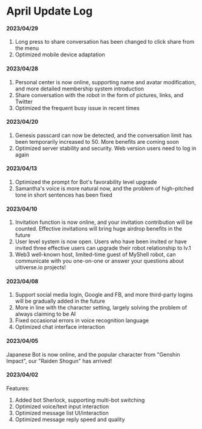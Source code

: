 # April Update Log

#### 2023/04/29

1. Long press to share conversation has been changed to click share from the menu
2. Optimized mobile device adaptation

#### 2023/04/28

1. Personal center is now online, supporting name and avatar modification, and more detailed membership system introduction
2. Share conversation with the robot in the form of pictures, links, and Twitter
3. Optimized the frequent busy issue in recent times

#### 2023/04/20&#x20;

1. Genesis passcard can now be detected, and the conversation limit has been temporarily increased to 50. More benefits are coming soon
2. Optimized server stability and security. Web version users need to log in again

#### 2023/04/13

1. Optimized the prompt for Bot's favorability level upgrade
2. Samantha's voice is more natural now, and the problem of high-pitched tone in short sentences has been fixed

#### 2023/04/10

1. Invitation function is now online, and your invitation contribution will be counted. Effective invitations will bring huge airdrop benefits in the future
2. User level system is now open. Users who have been invited or have invited three effective users can upgrade their robot relationship to lv.1
3. Web3 well-known host, limited-time guest of MyShell robot, can communicate with you one-on-one or answer your questions about ultiverse.io projects!

#### 2023/04/08

1. Support social media login, Google and FB, and more third-party logins will be gradually added in the future
2. More in line with the character setting, largely solving the problem of always claiming to be AI
3. Fixed occasional errors in voice recognition language
4. Optimized chat interface interaction

#### 2023/04/05

Japanese Bot is now online, and the popular character from "Genshin Impact", our "Raiden Shogun" has arrived!

#### 2023/04/02

Features:

1. Added bot Sherlock, supporting multi-bot switching
2. Optimized voice/text input interaction
3. Optimized message list UI/interaction
4. Optimized message reply speed and quality